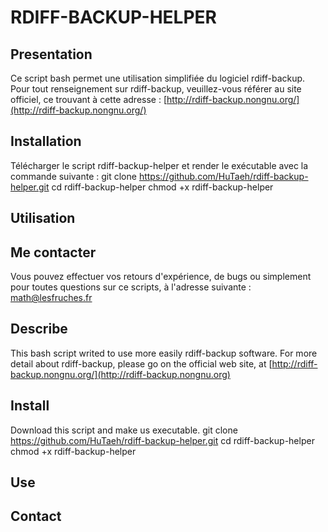 RDIFF-BACKUP-HELPER
===================

Presentation
------------
Ce script bash permet une utilisation simplifiée du logiciel rdiff-backup.
Pour tout renseignement sur rdiff-backup, veuillez-vous référer au site officiel,
ce trouvant à cette adresse : [http://rdiff-backup.nongnu.org/](http://rdiff-backup.nongnu.org/)

Installation
------------
Télécharger le script rdiff-backup-helper et render le exécutable avec la commande suivante :
	git clone https://github.com/HuTaeh/rdiff-backup-helper.git 
	cd rdiff-backup-helper
	chmod +x rdiff-backup-helper

Utilisation
-----------


Me contacter
------------
Vous pouvez effectuer vos retours d'expérience, de bugs ou simplement pour toutes questions sur ce scripts,
à l'adresse suivante : math@lesfruches.fr

Describe
--------
This bash script writed to use more easily rdiff-backup software.
For more detail about rdiff-backup, please go on the official web site, at [http://rdiff-backup.nongnu.org/](http://rdiff-backup.nongnu.org)

Install
-------
Download this script and make us executable.
	git clone https://github.com/HuTaeh/rdiff-backup-helper.git
	cd rdiff-backup-helper
	chmod +x rdiff-backup-helper

Use
---
 
Contact
-------
